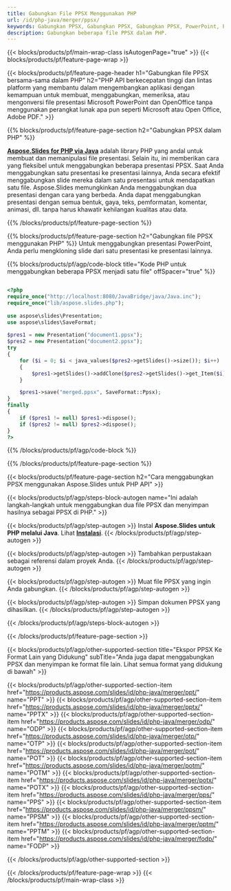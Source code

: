 ```yaml
---
title: Gabungkan File PPSX Menggunakan PHP
url: /id/php-java/merger/ppsx/
keywords: Gabungkan PPSX, Gabungkan PPSX, Gabungkan PPSX, PowerPoint, Presentasi, PHP, Aspose
description: Gabungkan beberapa file PPSX dalam PHP.
---
```


{{< blocks/products/pf/main-wrap-class isAutogenPage="true" >}}
{{< blocks/products/pf/feature-page-wrap >}}

{{< blocks/products/pf/feature-page-header h1="Gabungkan file PPSX bersama-sama dalam PHP" h2="PHP API berkecepatan tinggi dan lintas platform yang membantu dalam mengembangkan aplikasi dengan kemampuan untuk membuat, menggabungkan, memeriksa, atau mengonversi file presentasi Microsoft PowerPoint dan OpenOffice tanpa menggunakan perangkat lunak apa pun seperti Microsoft atau Open Office, Adobe PDF." >}}

{{% blocks/products/pf/feature-page-section h2="Gabungkan PPSX dalam PHP" %}}

[**Aspose.Slides for PHP via Java**](https://products.aspose.com/slides/id/php-java/) adalah library PHP yang andal untuk membuat dan memanipulasi file presentasi. Selain itu, ini memberikan cara yang fleksibel untuk menggabungkan beberapa presentasi PPSX. Saat Anda menggabungkan satu presentasi ke presentasi lainnya, Anda secara efektif menggabungkan slide mereka dalam satu presentasi untuk mendapatkan satu file. Aspose.Slides memungkinkan Anda menggabungkan dua presentasi dengan cara yang berbeda. Anda dapat menggabungkan presentasi dengan semua bentuk, gaya, teks, pemformatan, komentar, animasi, dll. tanpa harus khawatir kehilangan kualitas atau data.

{{% /blocks/products/pf/feature-page-section %}}

{{% blocks/products/pf/feature-page-section  h2="Gabungkan file PPSX menggunakan PHP" %}}
Untuk menggabungkan presentasi PowerPoint, Anda perlu mengkloning slide dari satu presentasi ke presentasi lainnya.

{{% blocks/products/pf/agp/code-block title="Kode PHP untuk menggabungkan beberapa PPSX menjadi satu file" offSpacer="true" %}}


```php

<?php
require_once("http://localhost:8080/JavaBridge/java/Java.inc");
require_once("lib/aspose.slides.php");
 
use aspose\slides\Presentation;
use aspose\slides\SaveFormat;
 
$pres1 = new Presentation("document1.ppsx");
$pres2 = new Presentation("document2.ppsx");
try
{
    for ($i = 0; $i < java_values($pres2->getSlides()->size()); $i++) 
    {
        $pres1->getSlides()->addClone($pres2->getSlides()->get_Item($i));
    }

    $pres1->save("merged.ppsx", SaveFormat::Ppsx);
}
finally
{
    if ($pres1 != null) $pres1->dispose();
    if ($pres2 != null) $pres2->dispose();
}
?>
```


{{% /blocks/products/pf/agp/code-block %}}

{{% /blocks/products/pf/feature-page-section %}}

{{< blocks/products/pf/feature-page-section  h2="Cara menggabungkan PPSX menggunakan Aspose.Slides untuk PHP API" >}}

{{< blocks/products/pf/agp/steps-block-autogen name="Ini adalah langkah-langkah untuk menggabungkan dua file PPSX dan menyimpan hasilnya sebagai PPSX di PHP." >}}

{{< blocks/products/pf/agp/step-autogen >}}
Instal **Aspose.Slides untuk PHP melalui Java**. Lihat [**Instalasi**](https://docs.aspose.com/slides/php-java/installation/).
{{< /blocks/products/pf/agp/step-autogen >}}

{{< blocks/products/pf/agp/step-autogen >}}
Tambahkan perpustakaan sebagai referensi dalam proyek Anda.
{{< /blocks/products/pf/agp/step-autogen >}}

{{< blocks/products/pf/agp/step-autogen >}}
Muat file PPSX yang ingin Anda gabungkan.
{{< /blocks/products/pf/agp/step-autogen >}}

{{< blocks/products/pf/agp/step-autogen >}}
Simpan dokumen PPSX yang dihasilkan.
{{< /blocks/products/pf/agp/step-autogen >}}

{{< /blocks/products/pf/agp/steps-block-autogen >}}

{{< /blocks/products/pf/feature-page-section >}}

{{< blocks/products/pf/agp/other-supported-section title="Ekspor PPSX Ke Format Lain yang Didukung" subTitle="Anda juga dapat menggabungkan PPSX dan menyimpan ke format file lain. Lihat semua format yang didukung di bawah" >}}

{{< blocks/products/pf/agp/other-supported-section-item href="https://products.aspose.com/slides/id/php-java/merger/ppt/" name="PPT" >}}
{{< blocks/products/pf/agp/other-supported-section-item href="https://products.aspose.com/slides/id/php-java/merger/pptx/" name="PPTX" >}}
{{< blocks/products/pf/agp/other-supported-section-item href="https://products.aspose.com/slides/id/php-java/merger/odp/" name="ODP" >}}
{{< blocks/products/pf/agp/other-supported-section-item href="https://products.aspose.com/slides/id/php-java/merger/otp/" name="OTP" >}}
{{< blocks/products/pf/agp/other-supported-section-item href="https://products.aspose.com/slides/id/php-java/merger/pot/" name="POT" >}}
{{< blocks/products/pf/agp/other-supported-section-item href="https://products.aspose.com/slides/id/php-java/merger/potm/" name="POTM" >}}
{{< blocks/products/pf/agp/other-supported-section-item href="https://products.aspose.com/slides/id/php-java/merger/potx/" name="POTX" >}}
{{< blocks/products/pf/agp/other-supported-section-item href="https://products.aspose.com/slides/id/php-java/merger/pps/" name="PPS" >}}
{{< blocks/products/pf/agp/other-supported-section-item href="https://products.aspose.com/slides/id/php-java/merger/ppsm/" name="PPSM" >}}
{{< blocks/products/pf/agp/other-supported-section-item href="https://products.aspose.com/slides/id/php-java/merger/pptm/" name="PPTM" >}}
{{< blocks/products/pf/agp/other-supported-section-item href="https://products.aspose.com/slides/id/php-java/merger/fodp/" name="FODP" >}}


{{< /blocks/products/pf/agp/other-supported-section >}}

{{< /blocks/products/pf/feature-page-wrap >}}
{{< /blocks/products/pf/main-wrap-class >}}